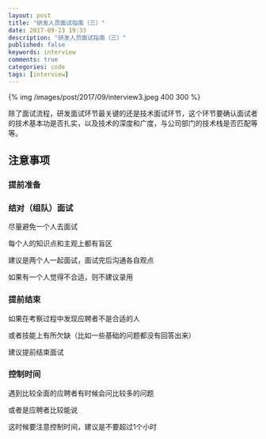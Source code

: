 ```yaml
---
layout: post
title: "研发人员面试指南（三）"
date: 2017-09-23 19:33
description: "研发人员面试指南（三）"
published: false
keywords: interview
comments: true
categories: code
tags: [interview]
---
```

  
{% img /images/post/2017/09/interview3.jpeg 400 300 %}  
  
除了面试流程，研发面试环节最关键的还是技术面试环节，这个环节要确认面试者的技术基本功是否扎实，以及技术的深度和广度，与公司部门的技术栈是否匹配等等。  
 
<!--more-->  

## 注意事项

### 提前准备
### 结对（组队）面试
    
尽量避免一个人去面试

每个人的知识点和主观上都有盲区

建议是两个人一起面试，面试完后沟通各自观点

如果有一个人觉得不合适，则不建议录用
### 提前结束
如果在考察过程中发现应聘者不是合适的人

或者技能上有所欠缺（比如一些基础的问题都没有回答出来）

建议提前结束面试
### 控制时间
遇到比较全面的应聘者有时候会问比较多的问题

或者是应聘者比较能说

这时候要注意控制时间，建议是不要超过1个小时

